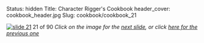 Status: hidden
Title: Character Rigger's Cookbook
header_cover: cookbook_header.jpg
Slug: cookbook/cookbook_21

[![slide 21](https://dl.dropboxusercontent.com/u/2977490/presentations/cookbook/img21.jpg)](cookbook_22)
21 of 90
_Click on the image for the [next slide](cookbook_22), or click [here for the previous one](cookbook_20)_
